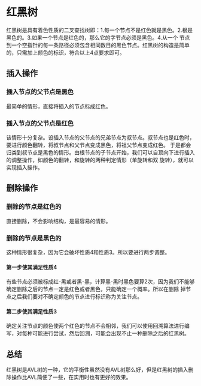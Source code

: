 # 红黑树
红黑树是具有着色性质的二叉查找树即：1.每一个节点不是红色就是黑色。2.根是黑色的。3.如果一个节点是红色的，那么它的字节点必须是黑色。4.从一个
节点到一个空指针的每一条路径必须包含相同数目的黑色节点。红黑树的构造是简单的，只需加上颜色的标识，符合以上4点要求即可。
## 插入操作
### 插入节点的父节点是黑色
最简单的情形，直接将插入的节点标成红色。
### 插入节点的父节点是红色
该情形十分复杂。设插入节点的父节点的兄弟节点为叔节点。叔节点也是红色时，要进行颜色翻转，将叔节点和父节点变成黑色，将祖父节点变成红色。
于是都会归类到叔节点是黑色的情形。由根节点的子节点开始，我们可以自顶向下进行插入的调整操作，如颜色的翻转，和旋转的两种判定情形（单旋转和双
旋转），就可以实现插入操作。
## 删除操作
### 删除的节点是红色的
直接删除，不会影响结构，是最容易的情形。
### 删除的节点是黑色的
这种情形很复杂，因为它会破坏性质4和性质3。所以要进行两步调整。
#### 第一步使其满足性质4
有些节点必须被标成红-黑或者黑-黑，计算黑-黑时黑色要算2次，因为我们不能够确定删除之后的节点一定是红色或者黑色，只能确定一个概率。所以在删除
掉节点之后我们要对不确定颜色的节点进行标识称为关注节点。
#### 第二步使其满足性质3
确定关注节点的颜色使两个红色的节点不会相邻，我们可以使用回溯算法进行编写，对每种可能进行尝试，然后回溯，可能会出现不止一种删除之后的红黑树。
## 总结
红黑树是AVL树的一种，它的平衡性虽然没有AVL树那么好，但是红黑树的插入删除操作比AVL简便了一些，在实用时也有更好的效果。
